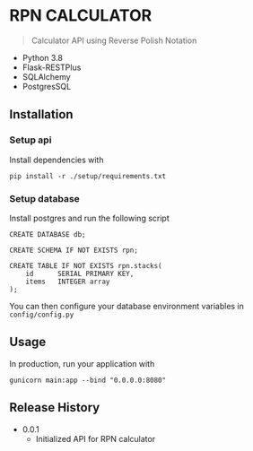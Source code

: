 # RPN CALCULATOR
> Calculator API using Reverse Polish Notation
* Python 3.8
* Flask-RESTPlus
* SQLAlchemy
* PostgresSQL

## Installation
### Setup api
Install dependencies with
```shell
pip install -r ./setup/requirements.txt
```
### Setup database
Install postgres and run the following script
```psql
CREATE DATABASE db;

CREATE SCHEMA IF NOT EXISTS rpn;

CREATE TABLE IF NOT EXISTS rpn.stacks(
    id      SERIAL PRIMARY KEY,
    items   INTEGER array
);
```
You can then configure your database environment variables in `config/config.py`

## Usage
In production, run your application with
```shell
gunicorn main:app --bind "0.0.0.0:8080"
```

## Release History
* 0.0.1
    * Initialized API for RPN calculator
